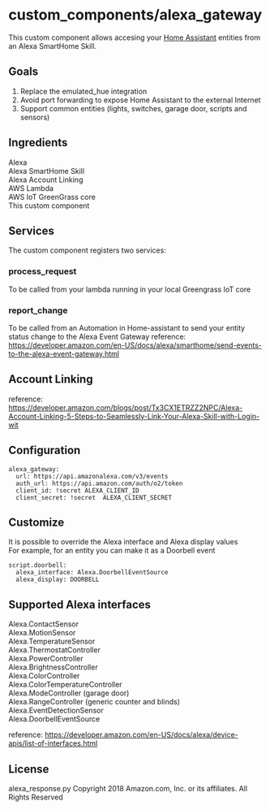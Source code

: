 # custom_components/alexa_gateway
This custom component allows accesing your [Home Assistant](https://www.home-assistant.io) entities from an Alexa SmartHome Skill. 

## Goals
1. Replace the emulated_hue integration</br>
2. Avoid port forwarding to expose Home Assistant to the external Internet</br>
3. Support common entities (lights, switches, garage door, scripts and sensors)</br>

## Ingredients
Alexa</br>
Alexa SmartHome Skill</br>
Alexa Account Linking</br>
AWS Lambda</br>
AWS IoT GreenGrass core</br>
This custom component</br>

## Services
The custom component registers two services:</br>
### process_request
To be called from your lambda running in your local Greengrass IoT core
### report_change
To be called from an Automation in Home-assistant to send your entity status change to the Alexa Event Gateway
reference: https://developer.amazon.com/en-US/docs/alexa/smarthome/send-events-to-the-alexa-event-gateway.html

## Account Linking
reference:  https://developer.amazon.com/blogs/post/Tx3CX1ETRZZ2NPC/Alexa-Account-Linking-5-Steps-to-Seamlessly-Link-Your-Alexa-Skill-with-Login-wit

## Configuration
```
alexa_gateway:
  url: https://api.amazonalexa.com/v3/events
  auth_url: https://api.amazon.com/auth/o2/token
  client_id: !secret ALEXA_CLIENT_ID
  client_secret: !secret  ALEXA_CLIENT_SECRET
```

## Customize
It is possible to override the Alexa interface and Alexa display values</br>
For example, for an entity you can make it as a Doorbell event
```
script.doorbell:
  alexa_interface: Alexa.DoorbellEventSource
  alexa_display: DOORBELL
```

## Supported Alexa interfaces
Alexa.ContactSensor</br>
Alexa.MotionSensor</br>
Alexa.TemperatureSensor</br>
Alexa.ThermostatController</br>
Alexa.PowerController</br>
Alexa.BrightnessController</br>
Alexa.ColorController</br>
Alexa.ColorTemperatureController</br>
Alexa.ModeController (garage door)</br>
Alexa.RangeController (generic counter and blinds)</br>
Alexa.EventDetectionSensor</br>
Alexa.DoorbellEventSource</br>

reference: https://developer.amazon.com/en-US/docs/alexa/device-apis/list-of-interfaces.html

## License
alexa_response.py
Copyright 2018 Amazon.com, Inc. or its affiliates. All Rights Reserved
